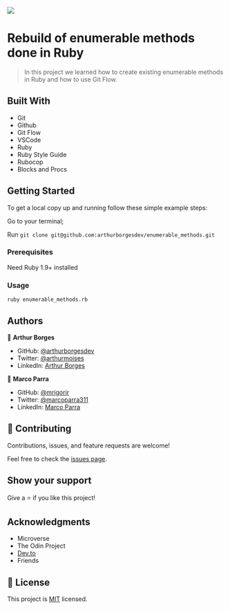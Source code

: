 ![](https://img.shields.io/badge/Microverse-blueviolet)

# Rebuild of enumerable methods done in Ruby

> In this project we learned how to create existing enumerable methods in Ruby and how to use Git Flow.


## Built With

- Git
- Github
- Git Flow
- VSCode
- Ruby
- Ruby Style Guide
- Rubocop
- Blocks and Procs


## Getting Started

To get a local copy up and running follow these simple example steps:

Go to your terminal;

Run `git clone git@github.com:arthurborgesdev/enumerable_methods.git`


### Prerequisites

Need Ruby 1.9+ installed

### Usage

`ruby enumerable_methods.rb`

## Authors

👤 **Arthur Borges**

- GitHub: [@arthurborgesdev](https://github.com/arthurborgesdev)
- Twitter: [@arthurmoises](https://twitter.com/arthurmoises)
- LinkedIn: [Arthur Borges](https://linkedin.com/in/arthurmoises)

👤 **Marco Parra**

- GitHub: [@mrigorir](https://github.com/mrigorir)
- Twitter: [@marcoparra311](https://twitter.com/marcoparra311)
- LinkedIn: [Marco Parra](https://linkedin.com/in/marco-parra-leal-a93318101/) 

## 🤝 Contributing

Contributions, issues, and feature requests are welcome!

Feel free to check the [issues page](https://github.com/arthurborgesdev/enumerable_methods/issues).

## Show your support

Give a ⭐️ if you like this project!

## Acknowledgments

- Microverse
- The Odin Project
- [Dev.to](https://dev.to/baweaver/understanding-ruby-blocks-procs-and-lambdas-24o0)
- Friends

## 📝 License

This project is [MIT](./LICENSE) licensed.